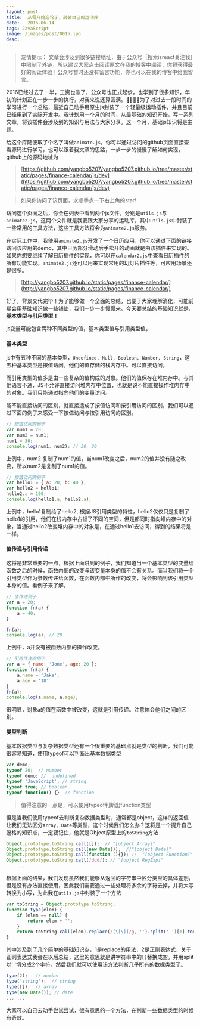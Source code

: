 ```yaml
---
layout: post
title:  从零开始造轮子，封装自己的运动库
date:   2016-06-14
tags: JavaScript
image: /images/post/0015.jpg
desc:
---
```


> 友情提示： 文章会涉及到很多链接地址，由于公众号［搜索isreact关注我］中限制了外链，所以建议大家点击阅读原文在我的博客中阅读，你将获得最好的阅读体验！公众号暂时还没有留言功能，你也可以在我的博客中给我留言。

2016已经过去了一半，工资也涨了，公众号也正式起步，也学到了很多知识，年初的计划正在一步一步的执行，对我来说还算圆满。为了对过去一段时间的学习进行一个总结，最近自己动手用原生js封装了一个轻量级运动插件，并且目前已经用到了实际开发中。我计划用一个月的时间，从最基础的知识开始，写一系列文章，将该插件会涉及到的知识与用法与大家分享。这一个月，基础js知识将是主题。

给这个库随便取了个名字叫做`animate.js`。你可以通过访问的github页面直接查看源码进行学习，也可以跟着我文章的思路，一步一步的慢慢了解如何实现，github上的源码地址为

> [https://github.com/yangbo5207/yangbo5207.github.io/tree/master/static/pages/finance-calendar/js/dev](https://github.com/yangbo5207/yangbo5207.github.io/tree/master/static/pages/finance-calendar/js/dev)  

> 如果你访问了该页面，求顺手点一下右上角的star!

访问这个页面之后，你会在列表中看到两个js文件，分别是`utils.js`与`animate2.js`，这两个文件就是我要跟大家分享的运动库，其中`utils.js`中封装了一些常用的工具方法，这些工具方法将会为`animate2.js`服务。

在实际工作中，我使用`animate2.js`开发了一个日历应用，你可以通过下面的链接访问该应用的demo，其中日历部分滑动后手松开的动画就是由该插件来实现的。如果你想要继续了解日历插件的实现，你可以在`calendar2.js`中查看日历插件的所有功能实现。`animate2.js`还可以用来实现常用的幻灯片插件等，可应用场景还是很多。

> [http://yangbo5207.github.io/static/pages/finance-calendar/](http://yangbo5207.github.io/static/pages/finance-calendar/)

好了，背景交代完毕！为了能够做一个全面的总结，也便于大家理解消化，可能前期会用基础知识做一些铺垫，我们一步一步慢慢来。今天要总结的基础知识就是，**基本类型与引用类型！**

js变量可能包含两种不同类型的值，基本类型值与引用类型值。

#### 基本类型

js中有五种不同的基本类型，`Undefined, Null, Boolean, Number, String`，这五种基本类型是按值访问。他们的值存储的栈内存中。可以直接访问。

而引用类型的值多是由一些复杂的值构成的对象。他们的值保存在堆内存中。与其他语言不通，JS不允许直接访问堆内存中位置，也就是说不能直接操作堆内存中的对象。我们只能通过指向他们的变量访问。

能不能直接访问的区别，就直接造成了按值访问和按引用访问的区别，我们可以通过下面的例子来感受一下按值访问与按引用访问的区别。

```js
// 按值访问的例子
var num1 = 20;
var num2 = num1;
num1 = 30;
console.log(num1, num2); // 30, 20
```

上例中，num2 复制了num1的值，当num1改变之后，num2的值并没有随之改变，所以num2是复制了num1的值。

```js
// 按值访问的例子
var hello1 = { a: 20, b: 40 };
var hello2 = hello1;
hello2.a = 100;
console.log(hello1.a, hello2.a);
```

上例中，hello1复制给了hello2, 根据JS引用类型的特性，hello2仅仅只是复制了hello1的引用，他们在栈内存中占据了不同的空间，但是都同时指向堆内存中的对象，当通过hello2改变堆内存中的对象是，在通过hello1去访问，得到的结果将是一样。

#### 值传递与引用传递

这将是非常重要的一点，根据上面讲到的例子，我们知道当一个基本类型的变量给函数之后的时候，函数内部的改变与该变量本身的值不会有关系。而当我们将一个引用类型作为参数传递给函数，在函数内部中所作的改变，将会影响到该引用类型本身的值。看例子来了解。

```js
// 值传递例子
var a = 20;
function fn(a) {
    a = 40;
}

fn(a);
console.log(a); // 20
```

上例中，a并没有被函数内部的操作改变。

```js
// 引用传递的例子
var a = { name: 'Jone', age: 20 };
function fn(a) {
    a.name = 'Jake';
    a.age = '18'
}
fn(a);
console.log(a.name, a.age);
```

很明显，对象a的值在函数中被改变，这就是引用传递。注意体会他们之间的区别。

#### 类型判断

基本数据类型与复杂数据类型还有一个很重要的基础点就是类型的判断，我们可能很容易知道，使用typeof可以判断出基本数据类型

```js
var demo;
typeof 20;  // number
typeof demo; //  undefined
typeof 'JavaScript'; // string
typeof true; // boolean
typeof function() {}  // function
```

> 值得注意的一点是，可以使用typeof判断出function类型

但是当我们使用typeof去判断复杂数据类型时，通常都是object，这样的返回值让我们无法区分`Array, Date`等类型，这个时候我们怎么办？这将是一个提升自己逼格的知识点，一定要记住，他就是Object原型上的`toString`方法

```js
Object.prototype.toString.call([]);  // "[object Array]"
Object.prototype.toString.call(new Date());  //"[object Date]"
Object.prototype.toString.call(function (){}); //  "[object Function]"
Object.prototype.toString.call(/ddd/); // "[object RegExp]"
    ...
```

根据上面的结果，我们发现虽然我们能够从返回的字符串中区分类型的具体差别，但是没有办法直接使用，因此我们需要通过一些处理将多余的字符去掉，并将大写转换为小写，为此我在`utils.js`中封装了一个方法

```js
var toString = Object.prototype.toString;
function type(elem) {
    if (elem == null) {
        return elem + '';
    }
    return toString.call(elem).replace(/[\[\]]/g, '').split(' ')[1].toLowerCase();
}
```

其中涉及到了几个简单的基础知识点，1是replace的用法，2是正则表达式，关于正则表达式我会在以后总结，这里的意思就是讲字符串中的`[]`替换成空。并用split以' '切分成2个字符。然后我们就可以使用该方法判断几乎所有的数据类型了。

```js
type(2);   // number
type('string');  // string
type([]);  // array
type(new Date()); // date
... ...
```

大家可以自己去动手尝试尝试，很有意思的一个方法，在判断一些数据类型的时候有奇效。
